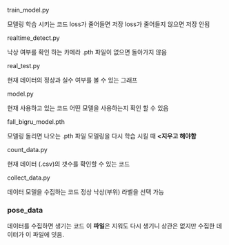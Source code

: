 train_model.py <p> 모델링 학습 시키는 코드 loss가 줄어들면 저장 loss가 줄어들지 않으면 저장 안됨</p>
realtime_detect.py<p>낙상 여부를 확인 하는 카메라 .pth 파일이 없으면 돌아가지 않음 </p>
real_test.py <p>현재 데이터의 정상과 실수 여부를 볼 수 있는 그래프 </p>
model.py <p>현재 사용하고 있는 코드 어떤 모델을 사용하는지 확인 할 수 있음</p>
fall_bigru_model.pth<p>모델링 돌리면 나오는 .pth 파일 모델링을 다시 학습 시킬 때 <strong><지우고 해야함</strong></p>
count_data.py<p>현재 데이터 (.csv)의 갯수를 확인할 수 있는 코드</p>
collect_data.py<p>데이터 모델을 수집하는 코드 정상 낙상(부위) 라벨을 선택 가능</p>
<h3>pose_data</h3>
<p>데이터를 수집하면 생기는 코드 이 <strong>파일</strong>은 지워도 다시 생기니 상관은 없지만 수집한 데이터가 이 파일에 잇음. </p>
